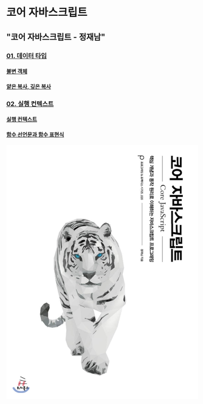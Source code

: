 # 코어 자바스크립트
## "코어 자바스크립트 - 정재남"
### [01. 데이터 타입](https://github.com/YUJO42/JavaScript_Study/tree/master/Core_JavaScript/01_Data_Type)
#### [불변 객체](https://github.com/YUJO42/JavaScript_Study/blob/master/Core_JavaScript/01_Data_Type/ImmutableObject.md)
#### [얕은 복사, 깊은 복사](https://github.com/YUJO42/JavaScript_Study/blob/master/Core_JavaScript/01_Data_Type/shallowCopy_deepCopy.md)

### [02. 실행 컨텍스트](https://github.com/YUJO42/JavaScript_Study/tree/master/Core_JavaScript/02_Execution_Context)
#### [실행 컨텍스트](https://github.com/YUJO42/JavaScript_Study/blob/master/Core_JavaScript/02_Execution_Context/executionContext.md)
#### [함수 선언문과 함수 표현식](https://github.com/YUJO42/JavaScript_Study/blob/master/Core_JavaScript/02_Execution_Context/function.md)

![](https://github.com/YUJO42/JavaScript_Study/blob/master/img/CoreJavaScript.jpg?raw=true)
